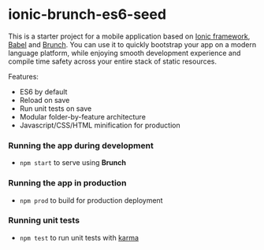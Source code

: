 # ionic-brunch-es6-seed

This is a starter project for a mobile application based on [Ionic framework](http://ionicframework.com/), [Babel](https://babeljs.io/) 
and [Brunch](http://brunch.io). 
You can use it to quickly bootstrap your app on a modern language platform, while enjoying smooth development 
experience and compile time safety across your entire stack of static resources.

Features:
* ES6 by default
* Reload on save
* Run unit tests on save
* Modular folder-by-feature architecture
* Javascript/CSS/HTML minification for production

### Running the app during development

* `npm start` to serve using **Brunch**

### Running the app in production

* `npm prod` to build for production deployment

### Running unit tests

* `npm test` to run unit tests with [karma](http://karma-runner.github.io)

